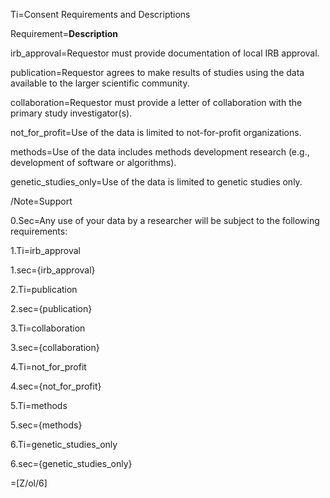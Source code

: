 Ti=Consent Requirements and Descriptions

Requirement=<b>Description</b>

irb_approval=Requestor must provide documentation of local IRB approval.

publication=Requestor agrees to make results of studies using the data available to the larger scientific community.

collaboration=Requestor must provide a letter of collaboration with the primary study investigator(s).

not_for_profit=Use of the data is limited to not-for-profit organizations.

methods=Use of the data includes methods development research (e.g., development of software or algorithms).

genetic_studies_only=Use of the data is limited to genetic studies only.
  


/Note=Support

0.Sec=Any use of your data by a researcher will be subject to the following requirements:

1.Ti=irb_approval

1.sec={irb_approval}


2.Ti=publication

2.sec={publication}


3.Ti=collaboration

3.sec={collaboration}


4.Ti=not_for_profit

4.sec={not_for_profit}


5.Ti=methods

5.sec={methods}


6.Ti=genetic_studies_only

6.sec={genetic_studies_only}

=[Z/ol/6]